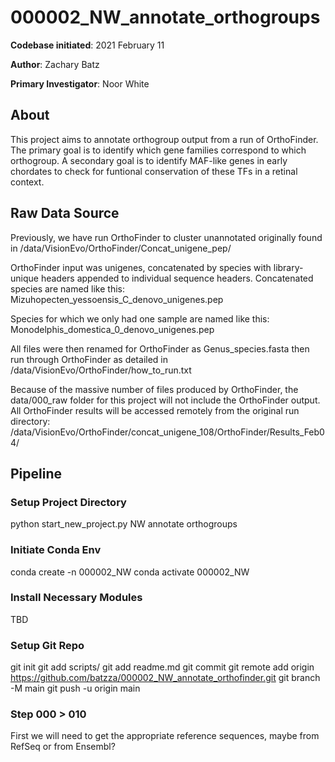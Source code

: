 # 000002_NW_annotate_orthogroups

**Codebase initiated**: 2021 February 11

**Author**: Zachary Batz

**Primary Investigator**: Noor White

## About

This project aims to annotate orthogroup output from a run of OrthoFinder.
The primary goal is to identify which gene families correspond to which orthogroup.
A secondary goal is to identify MAF-like genes in early chordates to check for funtional conservation of these TFs in a retinal context.

## Raw Data Source
Previously, we have run OrthoFinder to cluster unannotated originally found in /data/VisionEvo/OrthoFinder/Concat_unigene_pep/
 
OrthoFinder input was unigenes, concatenated by species with library-unique headers appended to individual sequence headers.
Concatenated species are named like this:
Mizuhopecten_yessoensis_C_denovo_unigenes.pep
 
Species for which we only had one sample are named like this:
Monodelphis_domestica_0_denovo_unigenes.pep 

All files were then renamed for OrthoFinder as Genus_species.fasta then run through OrthoFinder as detailed in /data/VisionEvo/OrthoFinder/how_to_run.txt

Because of the massive number of files produced by OrthoFinder, the data/000_raw folder for this project will not include the OrthoFinder output.
All OrthoFinder results will be accessed remotely from the original run directory: /data/VisionEvo/OrthoFinder/concat_unigene_108/OrthoFinder/Results_Feb04/

## Pipeline

### Setup Project Directory
python start_new_project.py NW annotate orthogroups

### Initiate Conda Env
conda create -n 000002_NW
conda activate 000002_NW

### Install Necessary Modules
TBD

### Setup Git Repo
git init
git add scripts/
git add readme.md
git commit
git remote add origin https://github.com/batzza/000002_NW_annotate_orthofinder.git
git branch -M main
git push -u origin main

### Step 000 > 010
First we will need to get the appropriate reference sequences, maybe from RefSeq or from Ensembl?

